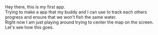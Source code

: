Hey there, this is my first app.  
Trying to make a app that my buddy and I can use to track each others progress and ensure that we won't fish the same water.  
Right now I am just playing around trying to center the map on the screen.  Let's see how this goes.  
